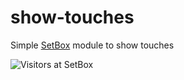 # show-touches
Simple [SetBox](https://github.com/YasserNull/setbox) module to show touches 

![Visitors at SetBox](https://visitor-badge.laobi.icu/badge?page_id=YasserYaY/show-touches) 
